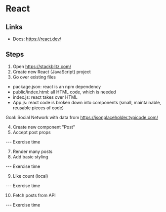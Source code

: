 # React

## Links

* Docs: https://react.dev/

## Steps

1. Open https://stackblitz.com/
2. Create new React (JavaScript) project
3. Go over existing files
  * package.json: react is an npm dependency
  * public/index.html: all HTML code, which is needed
  * index.js: react takes over HTML
  * App.js: react code is broken down into components (small, maintainable, reusable pieces of code)

Goal: Social Network with data from https://jsonplaceholder.typicode.com/

4. Create new component "Post"
5. Accept post props

--- Exercise time

7. Render many posts
8. Add basic styling

--- Exercise time

9. Like count (local)

--- Exercise time

10. Fetch posts from API

--- Exercise time
